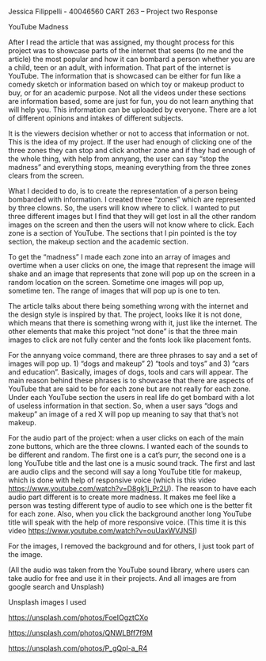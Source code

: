 Jessica Filippelli - 40046560
CART 263 – Project two Response 

YouTube Madness

After I read the article that was assigned, my thought process for this project was to showcase parts of the internet that seems (to me and the article) the most popular and how it can bombard a person whether you are a child, teen or an adult, with information. That part of the internet is YouTube. The information that is showcased can be either for fun like a comedy sketch or information based on which toy or makeup product to buy, or for an academic purpose. Not all the videos under these sections are information based, some are just for fun, you do not learn anything that will help you. This information can be uploaded by everyone. There are a lot of different opinions and intakes of different subjects. 

It is the viewers decision whether or not to access that information or not. This is the idea of my project. If the user had enough of clicking one of the three zones they can stop and click another zone and if they had enough of the whole thing, with help from annyang, the user can say “stop the madness” and everything stops, meaning everything from the three zones clears from the screen.   

What I decided to do, is to create the representation of a person being bombarded with information. I created three “zones” which are represented by three clowns. So, the users will know where to click. I wanted to put three different images but I find that they will get lost in all the other random images on the screen and then the users will not know where to click. Each zone is a section of YouTube. The sections that I pin pointed is the toy section, the makeup section and the academic section. 

To get the “madness” I made each zone into an array of images and overtime when a user clicks on one, the image that represent the image will shake and an image that represents that zone will pop up on the screen in a random location on the screen. Sometime one images will pop up, sometime ten. The range of images that will pop up is one to ten. 

The article talks about there being something wrong with the internet and the design style is inspired by that. The project, looks like it is not done, which means that there is something wrong with it, just like the internet. The other elements that make this project “not done” is that the three main images to click are not fully center and the fonts look like placement fonts. 

For the annyang voice command, there are three phrases to say and a set of images will pop up. 1) “dogs and makeup” 2) “tools and toys” and 3) “cars and education”. Basically, images of dogs, tools and cars will appear. The main reason behind these phrases is to showcase that there are aspects of YouTube that are said to be for each zone but are not really for each zone. Under each YouTube section the users in real life do get bombard with a lot of useless information in that section. So, when a user says “dogs and makeup” an image of a red X will pop up meaning to say that that’s not makeup.  

For the audio part of the project: when a user clicks on each of the main zone buttons, which are the three clowns. I wanted each of the sounds to be different and random. The first one is a cat’s purr, the second one is a long YouTube title and the last one is a music sound track. The first and last are audio clips and the second will say a long YouTube title for makeup, which is done with help of responsive voice (which is this video https://www.youtube.com/watch?v=D8gk1j_Pr2U). The reason to have each audio part different is to create more madness. It makes me feel like a person was testing different type of audio to see which one is the better fit for each zone. Also, when you click the background another long YouTube title will speak with the help of more responsive voice. (This time it is this video https://www.youtube.com/watch?v=ouUaxWVJNSI)
 
For the images, I removed the background and for others, I just took part of the image.

(All the audio was taken from the YouTube sound library, where users can take audio for free and use it in their projects. And all images are from google search and Unsplash)

Unsplash images I used
 
https://unsplash.com/photos/FoeIOgztCXo

https://unsplash.com/photos/QNWLBff7f9M

https://unsplash.com/photos/P_gQpl-a_R4



